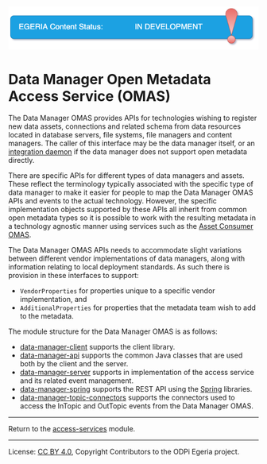 <!-- SPDX-License-Identifier: CC-BY-4.0 -->
<!-- Copyright Contributors to the ODPi Egeria project. -->

![InDev](../../../open-metadata-publication/website/images/egeria-content-status-in-development.png#pagewidth)

# Data Manager Open Metadata Access Service (OMAS)

The Data Manager OMAS provides APIs for technologies wishing to register
new data assets, connections and related schema from data resources located
in database servers, file systems, file managers and content managers.
The caller of this interface may be the data manager itself, or an
[integration daemon](../../admin-services/docs/concepts/governance-server-types.md) if the
data manager does not support open metadata directly.

There are specific APIs for different types of data managers and assets.  These reflect
the terminology typically associated with the specific type of data manager to make it easier
for people to map the Data Manager OMAS APIs and events to the actual technology.
However, the specific implementation objects supported by these APIs all inherit from common
open metadata types so it is possible to work with the resulting metadata in a technology
agnostic manner using services such as the [Asset Consumer OMAS](../asset-consumer).

The Data Manager OMAS APIs needs to accommodate slight variations between different vendor
implementations of data managers, along with information relating to local deployment standards.
As such there is provision in these interfaces to support:

* `VendorProperties` for properties unique to a specific vendor implementation, and
* `AdditionalProperties` for properties that the metadata team wish to add to the metadata.

The module structure for the Data Manager OMAS is as follows:

* [data-manager-client](data-manager-client) supports the client library.
* [data-manager-api](data-manager-api) supports the common Java classes that are used both by the client and the server.
* [data-manager-server](data-manager-server) supports in implementation of the access service and its related event management.
* [data-manager-spring](data-manager-spring) supports the REST API using the [Spring](../../../developer-resources/Spring.md) libraries.
* [data-manager-topic-connectors](data-manager-topic-connectors) supports the connectors used to access the InTopic and OutTopic
events from the Data Manager OMAS.


----
Return to the [access-services](..) module.

----
License: [CC BY 4.0](https://creativecommons.org/licenses/by/4.0/),
Copyright Contributors to the ODPi Egeria project.

